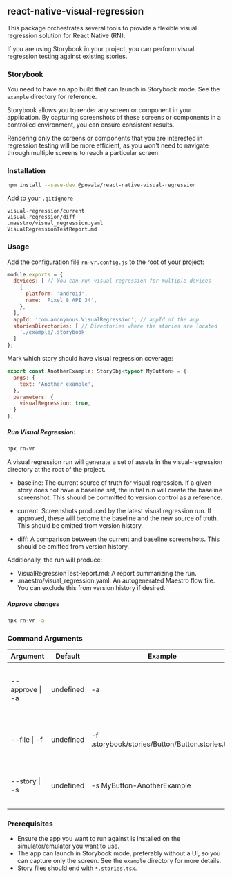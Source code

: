 ## react-native-visual-regression

This package orchestrates several tools to provide a flexible visual regression solution for React Native (RN).

If you are using Storybook in your project, you can perform visual regression testing against existing stories.

### Storybook

You need to have an app build that can launch in Storybook mode. See the `example` directory for reference.

Storybook allows you to render any screen or component in your application. By capturing screenshots of these screens or components in a controlled environment, you can ensure consistent results.

Rendering only the screens or components that you are interested in regression testing will be more efficient, as you won't need to navigate through multiple screens to reach a particular screen.

### Installation

```bash
npm install --save-dev @powala/react-native-visual-regression
```

Add to your `.gitignore`

```
visual-regression/current
visual-regression/diff
.maestro/visual_regression.yaml
VisualRegressionTestReport.md
```

### Usage

Add the configuration file `rn-vr.config.js` to the root of your project:

```javascript
module.exports = {
  devices: [ // You can run visual regression for multiple devices
    {
      platform: 'android',
      name: 'Pixel_8_API_34',
    },
  ],
  appId: 'com.anonymous.VisualRegression', // appId of the app
  storiesDirectories: [ // Directories where the stories are located
    './example/.storybook'
  ]
};
```

Mark which story should have visual regression coverage:

```javascript
export const AnotherExample: StoryObj<typeof MyButton> = {
  args: {
    text: 'Another example',
  },
  parameters: {
    visualRegression: true,
  }
};
```

##### Run Visual Regression:

```bash
npx rn-vr
```

A visual regression run will generate a set of assets in the visual-regression directory at the root of the project.

* baseline: The current source of truth for visual regression. If a given story does not have a baseline set, the initial run will create the baseline screenshot. This should be committed to version control as a reference.

* current: Screenshots produced by the latest visual regression run. If approved, these will become the baseline and the new source of truth. This should be omitted from version history.

* diff: A comparison between the current and baseline screenshots. This should be omitted from version history.

Additionally, the run will produce:

* VisualRegressionTestReport.md: A report summarizing the run.
* .maestro/visual_regression.yaml: An autogenerated Maestro flow file. You can exclude this from version history if desired.

##### Approve changes 

```bash
npx rn-vr -a
```


### Command Arguments

| Argument       | Default   | Example                    | Notes                                                |
| -------------- | --------- | -------------------------- | ---------------------------------------------------- |
| --approve \| -a| undefined | -a                         | Approve base images with the current version         |
| --file \| -f   | undefined | -f .storybook/stories/Button/Button.stories.tsx      | Filename to run visual regression on                 |
| --story \| -s  | undefined | -s MyButton-AnotherExample | Target a particular Story kind-name                  |

### Prerequisites

- Ensure the app you want to run against is installed on the simulator/emulator you want to use.
- The app can launch in Storybook mode, preferably without a UI, so you can capture only the screen. See the `example` directory for more details.
- Story files should end with `*.stories.tsx`.
